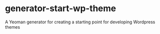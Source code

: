 generator-start-wp-theme
========================

A Yeoman generator for creating a starting point for developing Wordpress themes
